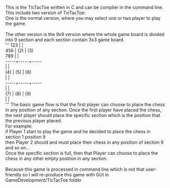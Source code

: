 This is the TicTacToe written in C and can be complier in the command line.</br>
This include two version of TicTacToe:</br>
One is the normal version, where you may select one or two player to play the game.</br>
</br>
The other version is the 9x9 version where the whole game board is divided into 9 section and each section contain 3x3 game board.</br>
''' 123 |     |      </br>
 456 | (2) | (3)  </br>
 789 |     |      </br>
-----+-----+----- </br>
     |     |      </br>
 (4) | (5) | (6)  </br>
     |     |      </br>
-----+-----+----- </br>
     |     |      </br>
 (7) | (8) | (9)  </br>
     |     |      </br>'''
The basic game flow is that the first player can choose to place the chess in any position of any section. Once the first player have placed the chess, </br>
the next player should place the specific section which is the position that the previous player placed.</br>
For example:</br>
  if Player 1 start to play the game and he decided to place the chess in section 1 position 9</br>
  then Player 2 should and must place their chess in any position of section 9</br>
  and so on...</br>
Once the specific section is full, then that Player can choose to place the chess in any other empty position in any section.</br>
</br>
Because this game is processed in command line which is not that user-friendly so I will re-produce this game with GUI in GameDevelopment/TicTacToe folder</br>
